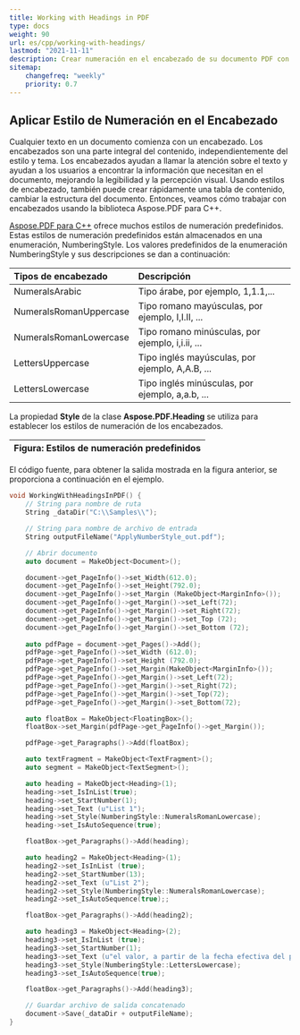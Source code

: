 ```yaml
---
title: Working with Headings in PDF
type: docs
weight: 90
url: es/cpp/working-with-headings/
lastmod: "2021-11-11"
description: Crear numeración en el encabezado de su documento PDF con C++. Aspose.PDF para C++ muestra diferentes tipos de estilos de numeración.
sitemap:
    changefreq: "weekly"
    priority: 0.7
---
```


## Aplicar Estilo de Numeración en el Encabezado

Cualquier texto en un documento comienza con un encabezado. Los encabezados son una parte integral del contenido, independientemente del estilo y tema.
Los encabezados ayudan a llamar la atención sobre el texto y ayudan a los usuarios a encontrar la información que necesitan en el documento, mejorando la legibilidad y la percepción visual. Usando estilos de encabezado, también puede crear rápidamente una tabla de contenido, cambiar la estructura del documento.
Entonces, veamos cómo trabajar con encabezados usando la biblioteca Aspose.PDF para C++.

[Aspose.PDF para C++](/pdf/cpp/) ofrece muchos estilos de numeración predefinidos. Estas estilos de numeración predefinidos están almacenados en una enumeración, NumberingStyle. Los valores predefinidos de la enumeración NumberingStyle y sus descripciones se dan a continuación:

|**Tipos de encabezado**|**Descripción**|
| :- | :- |
|NumeralsArabic|Tipo árabe, por ejemplo, 1,1.1,...|
|NumeralsRomanUppercase|Tipo romano mayúsculas, por ejemplo, I,I.II, ...|
|NumeralsRomanLowercase|Tipo romano minúsculas, por ejemplo, i,i.ii, ...|
|LettersUppercase|Tipo inglés mayúsculas, por ejemplo, A,A.B, ...|
|LettersLowercase|Tipo inglés minúsculas, por ejemplo, a,a.b, ...|
La propiedad **Style** de la clase **Aspose.PDF.Heading** se utiliza para establecer los estilos de numeración de los encabezados.

|**Figura: Estilos de numeración predefinidos**|
| :- |
El código fuente, para obtener la salida mostrada en la figura anterior, se proporciona a continuación en el ejemplo.

```cpp
void WorkingWithHeadingsInPDF() {
    // String para nombre de ruta
    String _dataDir("C:\\Samples\\");

    // String para nombre de archivo de entrada
    String outputFileName("ApplyNumberStyle_out.pdf");

    // Abrir documento
    auto document = MakeObject<Document>();

    document->get_PageInfo()->set_Width(612.0);
    document->get_PageInfo()->set_Height(792.0);
    document->get_PageInfo()->set_Margin (MakeObject<MarginInfo>());
    document->get_PageInfo()->get_Margin()->set_Left(72);
    document->get_PageInfo()->get_Margin()->set_Right(72);
    document->get_PageInfo()->get_Margin()->set_Top (72);
    document->get_PageInfo()->get_Margin()->set_Bottom (72);
            
    auto pdfPage = document->get_Pages()->Add();
    pdfPage->get_PageInfo()->set_Width (612.0);
    pdfPage->get_PageInfo()->set_Height (792.0);
    pdfPage->get_PageInfo()->set_Margin(MakeObject<MarginInfo>());
    pdfPage->get_PageInfo()->get_Margin()->set_Left(72);
    pdfPage->get_PageInfo()->get_Margin()->set_Right(72);
    pdfPage->get_PageInfo()->get_Margin()->set_Top(72);
    pdfPage->get_PageInfo()->get_Margin()->set_Bottom(72);

    auto floatBox = MakeObject<FloatingBox>();
    floatBox->set_Margin(pdfPage->get_PageInfo()->get_Margin());

    pdfPage->get_Paragraphs()->Add(floatBox);

    auto textFragment = MakeObject<TextFragment>();
    auto segment = MakeObject<TextSegment>();

    auto heading = MakeObject<Heading>(1);
    heading->set_IsInList(true);
    heading->set_StartNumber(1);
    heading->set_Text (u"List 1");
    heading->set_Style(NumberingStyle::NumeralsRomanLowercase);
    heading->set_IsAutoSequence(true);

    floatBox->get_Paragraphs()->Add(heading);

    auto heading2 = MakeObject<Heading>(1);
    heading2->set_IsInList (true);
    heading2->set_StartNumber(13);
    heading2->set_Text (u"List 2");
    heading2->set_Style(NumberingStyle::NumeralsRomanLowercase);
    heading2->set_IsAutoSequence(true);;

    floatBox->get_Paragraphs()->Add(heading2);

    auto heading3 = MakeObject<Heading>(2);
    heading3->set_IsInList (true);
    heading3->set_StartNumber(1);
    heading3->set_Text (u"el valor, a partir de la fecha efectiva del plan, de la propiedad que se distribuirá bajo el plan debido a cada permitido");
    heading3->set_Style(NumberingStyle::LettersLowercase);
    heading3->set_IsAutoSequence(true);

    floatBox->get_Paragraphs()->Add(heading3); 

    // Guardar archivo de salida concatenado
    document->Save(_dataDir + outputFileName);
}
```